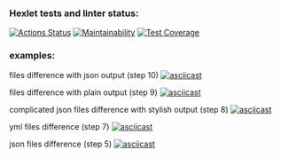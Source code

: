 ### Hexlet tests and linter status:
[![Actions Status](https://github.com/Neon1ine/java-project-71/actions/workflows/hexlet-check.yml/badge.svg)](https://github.com/Neon1ine/java-project-71/actions)
[![Maintainability](https://api.codeclimate.com/v1/badges/17ca376b3163a2e29f24/maintainability)](https://codeclimate.com/github/Neon1ine/java-project-71/maintainability)
[![Test Coverage](https://api.codeclimate.com/v1/badges/17ca376b3163a2e29f24/test_coverage)](https://codeclimate.com/github/Neon1ine/java-project-71/test_coverage)

### examples:
files difference with json output (step 10)
[![asciicast](https://asciinema.org/a/662662.svg)](https://asciinema.org/a/662662)

files difference with plain output (step 9)
[![asciicast](https://asciinema.org/a/662587.svg)](https://asciinema.org/a/662587)

complicated json files difference with stylish output (step 8)
[![asciicast](https://asciinema.org/a/662578.svg)](https://asciinema.org/a/662578)

yml files difference (step 7)
[![asciicast](https://asciinema.org/a/662508.svg)](https://asciinema.org/a/662508)

json files difference (step 5)
[![asciicast](https://asciinema.org/a/4eAInCYs2m8jZmEbB723mUlP2.svg)](https://asciinema.org/a/4eAInCYs2m8jZmEbB723mUlP2)
